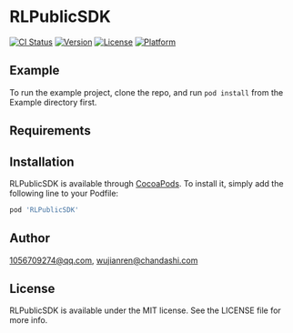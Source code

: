 # RLPublicSDK

[![CI Status](https://img.shields.io/travis/1056709274@qq.com/RLPublicSDK.svg?style=flat)](https://travis-ci.org/1056709274@qq.com/RLPublicSDK)
[![Version](https://img.shields.io/cocoapods/v/RLPublicSDK.svg?style=flat)](https://cocoapods.org/pods/RLPublicSDK)
[![License](https://img.shields.io/cocoapods/l/RLPublicSDK.svg?style=flat)](https://cocoapods.org/pods/RLPublicSDK)
[![Platform](https://img.shields.io/cocoapods/p/RLPublicSDK.svg?style=flat)](https://cocoapods.org/pods/RLPublicSDK)

## Example

To run the example project, clone the repo, and run `pod install` from the Example directory first.

## Requirements

## Installation

RLPublicSDK is available through [CocoaPods](https://cocoapods.org). To install
it, simply add the following line to your Podfile:

```ruby
pod 'RLPublicSDK'
```

## Author

1056709274@qq.com, wujianren@chandashi.com

## License

RLPublicSDK is available under the MIT license. See the LICENSE file for more info.
